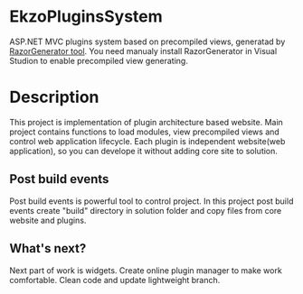 EkzoPluginsSystem
=================

ASP.NET MVC plugins system based on precompiled views, generatad by <a href="http://visualstudiogallery.msdn.microsoft.com/1f6ec6ff-e89b-4c47-8e79-d2d68df894ec">RazorGenerator tool</a>.
You need manualy install RazorGenerator in Visual Studion to enable precompiled view generating.

Description
=================
This project is implementation of plugin architecture based website. 
Main project contains functions to load modules, view precompiled views and control web application lifecycle.
Each plugin is independent website(web application), so you can develope it without adding core site to solution.

Post build events
-----------------
Post build events is powerful tool to control project. In this project post build events create "build" directory in solution folder and copy files from core website and plugins.


What's next?
-----------------
Next part of work is widgets.
Create online plugin manager to make work comfortable.
Clean code and update lightweight branch.
